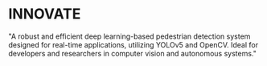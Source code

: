 # INNOVATE
"A robust and efficient deep learning-based pedestrian detection system designed for real-time applications, utilizing YOLOv5 and OpenCV. Ideal for developers and researchers in computer vision and autonomous systems."
